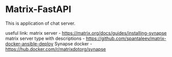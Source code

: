 # Matrix-FastAPI
This is application of chat server.

useful link: 
matrix server - https://matrix.org/docs/guides/installing-synapse
matrix server type with descriptions - https://github.com/spantaleev/matrix-docker-ansible-deploy
Synapse docker - https://hub.docker.com/r/matrixdotorg/synapse